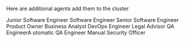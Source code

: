 Here are additional agents add them to the cluster

Junior Software Engineer
Software Engineer
Senior Software Engineer
Product Owner
Business Analyst
DevOps Engineer
Legal Advisor
QA EngineerA utomatic
QA Engineer Manual
Security Officer